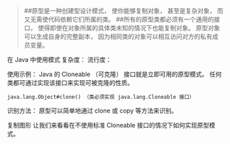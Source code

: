 >##原型是一种创建型设计模式， 使你能够复制对象， 甚至是复杂对象， 而又无需使代码依赖它们所属的类。
>##所有的原型类都必须有一个通用的接口， 使得即使在对象所属的具体类未知的情况下也能复制对象。 原型对象可以生成自身的完整副本， 因为相同类的对象可以相互访问对方的私有成员变量。

在 Java 中使用模式
复杂度： 
流行度： 

使用示例： Java 的 Cloneable  （可克隆） 接口就是立即可用的原型模式。
任何类都可通过实现该接口来实现可被克隆的性质。

```
java.lang.Object#clone() （类必须实现 java.lang.Cloneable 接口）
```

识别方法： 原型可以简单地通过 clone 或 copy 等方法来识别。

复制图形
让我们来看看在不使用标准 Cloneable 接口的情况下如何实现原型模式。